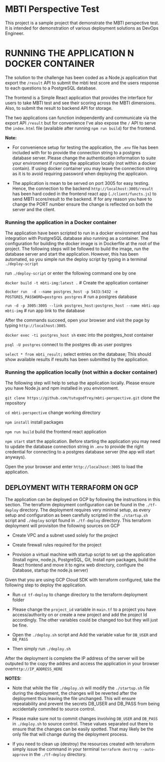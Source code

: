 # MBTI Perspective Test

This project is a sample project that demonstrate the MBTI perspective test. It is intended for demonstration of various deployment solutions as DevOps Engineer. 



# RUNNING THE APPLICATION N DOCKER CONTAINER
The solution to the challenge has been coded as a Node.js application that export the `/result` API to submit the mbti test score and the users response to each questions to a PostgreSQL database.

The frontend is a Simple React application that provides the interface for users to take MBTI test and see their scoring across the MBTI dimensions. Also, to submit the result to backend API for storage.

The two applications can function independently and communicate via the export API `/result` but for convenience I've also expose the `/` API to serve the `index.html` file (available after running `npm run build`) for the frontend.

**Note:**
- For convenience setup for testing the application, the `.env` file has been included with for to provide the connection string to a postgres database server. Please change the authentication information to suite your environment if running the application locally (not within a docker contain). If using docker container you may leave the connection string as it is to avoid requiring password when deploying the applicaion.

- The application is mean to be served on port 3005 for easy testing. Hence, the connection to the backend `http://localhost:3005/result` has been hard coded in the frontend react app (`./client/functs.js`) to send MBTI score/result to the backend. If for any reason you have to change the PORT number ensure the change is reflected on both the server and the client.

### Running the application in a Docker container

The application have been scripted to run in a docker environment and has integration with PostgreSQL database also running as a container. The configuration for building the docker image is in Dockerfile at the root of the project. The following steps will be followed to build the image, run the database server and start the application. However, this has been automated, so you simple run the deploy script by typing in a terminal `./deploy-script`

run `./deploy-script` or enter the following command one by one

`docker build -t mbti-img:latest .` # Create the application container

`docker run  -d --name postgres_host -p 5433:5432 -e POSTGRES_PASSWORD=postgres postgres` # run a postgres database

`run -d -p 3005:3005 --link postgres_host:postgres_host --name mbti-app mbti-img` # run app link to the database

After the commands succeed, open your browser and visit the page by typing `http://localhost:3005`.

`docker exec -ti postgres_host sh` exec into the postgres_host container

`psql -U postgres` connect to the postgres db as user postgres

`select * from mbti_result;` select entries on the database; This should show available results if results has been submitted by the application.

### Running the application locally (not within a docker container)

The following step will help to setup the application locally. Please ensure you have Node.js and npm installed in you environment.

`git clone https://github.com/tutugodfrey/mbti-perspective.git` clone the repository

`cd mbti-perspective` change working directory

`npm install` install packages

`npm run build` build the frontend react application

`npm start` start the application. Before starting the application you may need to update the database connection string in `.env` to provide the right credential for connecting to a postgres database server (the app will start anyways).

Open the your browser and enter `http://localhost:3005` to load the application.

## DEPLOYMENT WITH TERRAFORM ON GCP

The application can be deployed on GCP by following the instructions in this section. The terraform deployment configuration can be found in the `./tf-deploy` directory. The deployment requires very minimal setup, as every setup and configuration as been carefully scripted in the `./startup.sh` script and `./deploy` script found in `./tf-deploy` directory. This terraform deployment will provisiton the following sources on GCP

- Create VPC and a subnet used solely for the project

- Create firewall rules required for the project

- Provision a virtual machine with startup script to set up the application (Install nginx, node.js, PostgreSQL, Git, Install npm packages, build the React frontend and move it to nginx web directory, configure the Database, startup the node.js server)

Given that you are using GCP Cloud SDK with terraform configured, take the following step to deploy the application.

- Run `cd tf-deploy` to change directory to the terraform deployment folder

- Please change the `project_id` variable in `main.tf` to a project you have access/authority on or create a new project and add the project Id accordingly. The other variables could be changed too but they will just be fine.

- Open the `./deploy.sh` script and Add the variable value for `DB_USER` and `DB_PASS`

- Then simply run `./deploy.sh` 

After the deployment is complete the IP address of the server will be outputed to the copy the addres and access the application in your browser over`http://IP_ADDRESS_HERE`

**NOTES:** 
- Note that while the file `./deploy.sh` will modify the `./startup.sh` file during the deployment, the changes will be reverted after the deployment thus leaving the file unchanged. This will ensure repeatability and prevent the secrets DB_USER and DB_PASS from being accidentally commited to source control.

- Please make sure not to commit changes involving `DB_USER` and `DB_PASS` in `./deploy.sh` to source control. These values separated out there to ensure that the changes can be easily spotted. That may likely be the only file that will change during the deployment process.

- If you need to clean up (destroy) the resources created with terraform simply issue the command in your terminal `terraform destroy --auto-approve` in the `./tf-deploy` directory.
